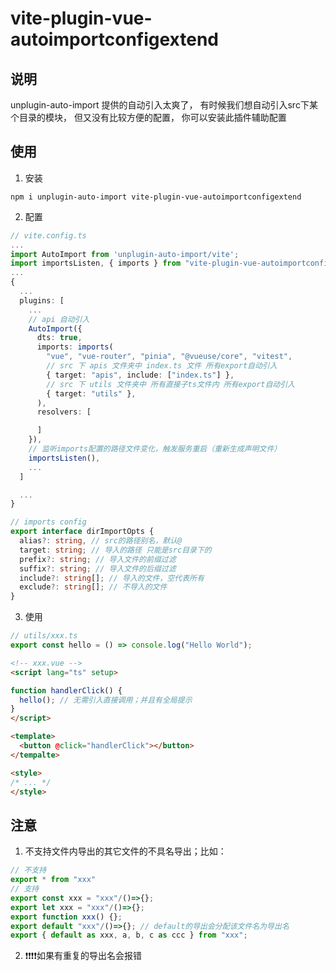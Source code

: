 # vite-plugin-vue-autoimportconfigextend

## 说明
unplugin-auto-import 提供的自动引入太爽了，
有时候我们想自动引入src下某个目录的模块，
但又没有比较方便的配置，
你可以安装此插件辅助配置


## 使用

1. 安装
```
npm i unplugin-auto-import vite-plugin-vue-autoimportconfigextend
```

2. 配置

```typescript
// vite.config.ts
...
import AutoImport from 'unplugin-auto-import/vite';
import importsListen, { imports } from "vite-plugin-vue-autoimportconfigextend"
...
{
  ...
  plugins: [
    ...
    // api 自动引入
    AutoImport({
      dts: true,
      imports: imports(
        "vue", "vue-router", "pinia", "@vueuse/core", "vitest",
        // src 下 apis 文件夹中 index.ts 文件 所有export自动引入
        { target: "apis", include: ["index.ts"] },
        // src 下 utils 文件夹中 所有直接子ts文件内 所有export自动引入
        { target: "utils" },
      ),
      resolvers: [

      ]
    }),
    // 监听imports配置的路径文件变化，触发服务重启（重新生成声明文件）
    importsListen(),
    ...
  ]

  ...
}

// imports config
export interface dirImportOpts {
  alias?: string, // src的路径别名，默认@
  target: string; // 导入的路径 只能是src目录下的
  prefix?: string; // 导入文件的前缀过滤
  suffix?: string; // 导入文件的后缀过滤
  include?: string[]; // 导入的文件，空代表所有
  exclude?: string[]; // 不导入的文件
}


```

3. 使用

```typescript
// utils/xxx.ts
export const hello = () => console.log("Hello World");
```

```html
<!-- xxx.vue -->
<script lang="ts" setup>

function handlerClick() {
  hello(); // 无需引入直接调用；并且有全局提示
}
</script>

<template>
  <button @click="handlerClick"></button>
</tempalte>

<style>
/* ... */
</style>

```

## 注意
1. 不支持文件内导出的其它文件的不具名导出；比如：
```typescript
// 不支持
export * from "xxx"
// 支持
export const xxx = "xxx"/()=>{};
export let xxx = "xxx"/()=>{};
export function xxx() {};
export default "xxx"/()=>{}; // default的导出会分配该文件名为导出名
export { default as xxx, a, b, c as ccc } from "xxx";
```
2. ❗❗❗❗如果有重复的导出名会报错